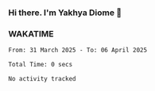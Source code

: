 ### Hi there. I'm Yakhya Diome 👋

### WAKATIME
<!--START_SECTION:waka-->

```txt
From: 31 March 2025 - To: 06 April 2025

Total Time: 0 secs

No activity tracked
```

<!--END_SECTION:waka-->
